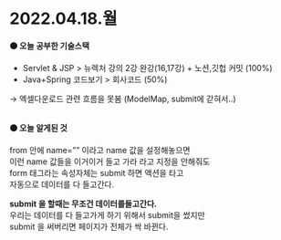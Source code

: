 
# 2022.04.18.월

**🟠 오늘 공부한 기술스택**

- Servlet & JSP > 뉴렉처 강의 2강 완강(16,17강) + 노션,깃헙 커밋  (100%)  
- Java+Spring  코드보기 > 회사코드 (50%)

→ 엑셀다운로드 관련 흐름을 못봄 (ModelMap, submit에 갇혀서..)
<br><br>

**🟠  오늘 알게된 것**  

from 안에 name=”” 이라고 name 값을 설정해놓으면  
이런 name 값들을 이거이거 들고 가라 라고 지정을 안해줘도  
form 태그라는 속성자체는 submit 하면 액션을 타고   
자동으로 데이터를 다 들고간다.

**submit 을 할때는 무조건 데이터를들고간다.**  
우리는 데이터를 다 들고가게 하기 위해서 submit을 썼지만  
submit 을 써버리면 페이지가 전체가 싹 바뀐다.
<br>

